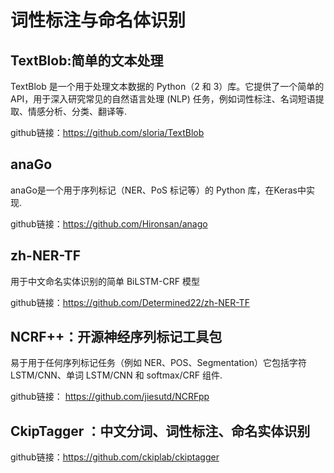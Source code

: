 # 词性标注与命名体识别

## TextBlob:简单的文本处理
TextBlob 是一个用于处理文本数据的 Python（2 和 3）库。它提供了一个简单的 API，用于深入研究常见的自然语言处理 (NLP) 任务，例如词性标注、名词短语提取、情感分析、分类、翻译等.

github链接：https://github.com/sloria/TextBlob

## anaGo
anaGo是一个用于序列标记（NER、PoS 标记等）的 Python 库，在Keras中实现.

github链接：https://github.com/Hironsan/anago


## zh-NER-TF
用于中文命名实体识别的简单 BiLSTM-CRF 模型

github链接：https://github.com/Determined22/zh-NER-TF

## NCRF++：开源神经序列标记工具包
易于用于任何序列标记任务（例如 NER、POS、Segmentation）它包括字符 LSTM/CNN、单词 LSTM/CNN 和 softmax/CRF 组件.

github链接： https://github.com/jiesutd/NCRFpp

## CkipTagger ：中文分词、词性标注、命名实体识别

github链接：https://github.com/ckiplab/ckiptagger

